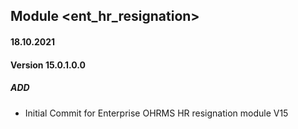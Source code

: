 ## Module <ent_hr_resignation>

#### 18.10.2021
#### Version 15.0.1.0.0
##### ADD
- Initial Commit for Enterprise OHRMS HR resignation module V15
